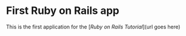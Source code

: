 # First Ruby on Rails app

This is the first application for the [*Ruby on Rails Tutorial*](url goes here)
